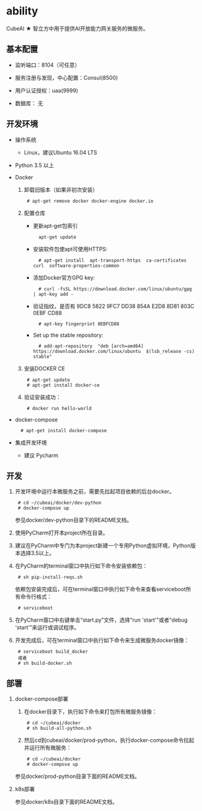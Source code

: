 # ability

CubeAI ★ 智立方中用于提供AI开放能力网关服务的微服务。

## 基本配置

- 监听端口：8104（可任意）

- 服务注册与发现，中心配置：Consul(8500)

- 用户认证授权：uaa(9999)

- 数据库： 无



## 开发环境

- 操作系统

    - Linux，建议Ubuntu 16.04 LTS
    
- Python 3.5 以上

- Docker

    1. 卸载旧版本（如果非初次安装）
    
            # apt-get remove docker docker-engine docker.io
    
    2. 配置仓库
    
        - 更新apt-get包索引
    
                apt-get update
                
        - 安装软件包使apt可使用HTTPS:
    
                # apt-get install  apt-transport-https  ca-certificates  curl  software-properties-common
    
        - 添加Docker官方GPG key:
    
                # curl -fsSL https://download.docker.com/linux/ubuntu/gpg | apt-key add -
    
        - 验证指纹，是否有 9DC8 5822 9FC7 DD38 854A E2D8 8D81 803C 0EBF CD88
    
                # apt-key fingerprint 0EBFCD88
    
        - Set up the stable repository:
    
                # add-apt-repository  "deb [arch=amd64] https://download.docker.com/linux/ubuntu  $(lsb_release -cs)  stable"
    
    3. 安装DOCKER CE
    
            # apt-get update
            # apt-get install docker-ce
    
    4. 验证安装成功：
    
            # docker run hello-world
            
- docker-compose

        # apt-get install docker-compose

- 集成开发环境

    - 建议 Pycharm

## 开发

1. 开发环境中运行本微服务之前，需要先拉起项目依赖的后台docker。

        # cd ~/cubeai/docker/dev-python
        # docker-compose up
        
    参见docker/dev-python目录下的README文档。

2. 使用PyCharm打开本project所在目录。

3. 建议在PyCharm中专门为本project新建一个专用Python虚拟环境，Python版本选择3.5以上。

4. 在PyCharm的terminal窗口中执行如下命令安装依赖包：

        # sh pip-install-reqs.sh
        
   依赖包安装完成后，可在terminal窗口中执行如下命令来查看serviceboot所有命令行格式：
   
        # serviceboot

5. 在PyCharm窗口中右键单击“start.py”文件，选择“run 'start'”或者“debug 'start'”来运行或调试程序。

6. 开发完成后，可在terminal窗口中执行如下命令来生成微服务docker镜像：

        # serviceboot build_docker
        或者
        # sh build-docker.sh


## 部署

1. docker-compose部署

    1. 在docker目录下，执行如下命令来打包所有微服务镜像：
    
            # cd ~/cubeai/docker
            # sh build-all-python.sh
        
    2. 然后cd到cubeai/docker/prod-python，执行docker-compose命令拉起并运行所有微服务：

            # cd ~/cubeai/docker
            # docker-compose up
    
    参见docker/prod-python目录下面的README文档。

2. k8s部署

    参见docker/k8s目录下面的README文档。
